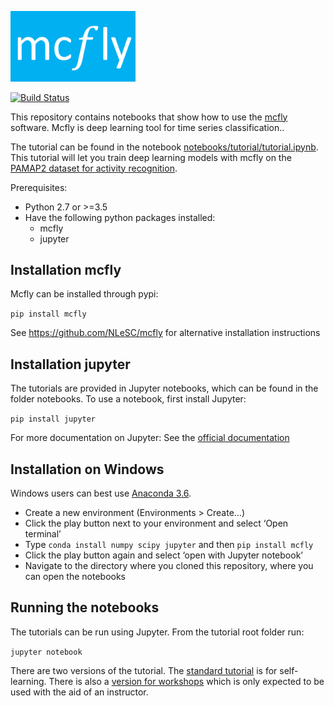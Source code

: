 <p align="left">
  <img src="mcflylogo.png" width="200"/>
</p>

[![Build Status](https://travis-ci.org/NLeSC/mcfly-tutorial.svg?branch=master)](https://travis-ci.org/NLeSC/mcfly-tutorial)

This repository contains notebooks that show how to use the [mcfly](https://github.com/NLeSC/mcfly) software. Mcfly is deep learning tool for time series classification..

The tutorial can be found in the notebook [notebooks/tutorial/tutorial.ipynb](https://github.com/NLeSC/mcfly-tutorial/blob/master/notebooks/tutorial/tutorial.ipynb). This tutorial will let you train deep learning models with mcfly on the [PAMAP2 dataset for activity recognition](https://archive.ics.uci.edu/ml/datasets/PAMAP2+Physical+Activity+Monitoring).

Prerequisites:
- Python 2.7 or >=3.5
- Have the following python packages installed:
  - mcfly
  - jupyter
 

## Installation mcfly
Mcfly can be installed through pypi:

`pip install mcfly`

See https://github.com/NLeSC/mcfly for alternative installation instructions

## Installation jupyter
The tutorials are provided in Jupyter notebooks, which can be found in the folder notebooks.
To use a notebook, first install Jupyter:

`pip install jupyter`

For more documentation on Jupyter: See the [official documentation](https://jupyter-notebook-beginner-guide.readthedocs.io/en/latest/)

## Installation on Windows
Windows users can best use [Anaconda 3.6](https://www.anaconda.com/download). 
* Create a new environment (Environments > Create…)
* Click the play button next to your environment and select ‘Open terminal’
* Type `conda install numpy scipy jupyter` and then `pip install mcfly`
* Click the play button again and select ‘open with Jupyter notebook’
* Navigate to the directory where you cloned this repository, where you can open the notebooks


## Running the notebooks
The tutorials can be run using Jupyter. From the tutorial root folder run:

`jupyter notebook`

There are two versions of the tutorial. The [standard tutorial](https://github.com/NLeSC/mcfly-tutorial/blob/master/notebooks/tutorial/tutorial.ipynb) is for self-learning. There is also a [version for workshops](https://github.com/NLeSC/mcfly-tutorial/blob/master/notebooks/tutorial/workshop.ipynb) which is only expected to be used with the aid of an instructor.
